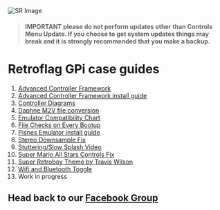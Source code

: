![SR Image](https://sinisterspatula.github.io/SuperRetropieGuides/images/SRimage-short.jpg)

  > #### **IMPORTANT please do not perform updates other than Controls Menu Update.  If you choose to get system updates things may break and it is strongly recommended that you make a backup.**

# Retroflag GPi case guides

  1. [Advanced Controller Framework](https://sinisterspatula.github.io/SuperRetropieGuides/AdvancedControlFramework)
  2. [Advanced Controller Framework install guide](https://sinisterspatula.github.io/SuperRetropieGuides/Controls_Updater_Menu)
  3. [Controller Diagrams](https://photos.app.goo.gl/iM52fxLmjadTocyk8)
  4. [Daphne M2V file conversion](https://sinisterspatula.github.io/SuperRetropieGuides/DaphneConversion)
  5. [Emulator Compatibility Chart](https://sinisterspatula.github.io/SuperRetropieGuides/EmulatorChart)
  6. [File Checks on Every Bootup](https://sinisterspatula.github.io/SuperRetropieGuides/FileChecksEveryBoot)
  7. [Pisnes Emulator install guide](https://sinisterspatula.github.io/SuperRetropieGuides/PISNES)
  8. [Stereo Downsample Fix](https://sinisterspatula.github.io/SuperRetropieGuides/StereoDownsampleFix)
  9. [Stuttering/Slow Splash Video](https://sinisterspatula.github.io/SuperRetropieGuides/StutteringSplashVideo)
  10. [Super Mario All Stars Controls Fix](https://sinisterspatula.github.io/SuperRetropieGuides/SuperMarioAllStarsfix)
  11. [Super Retroboy Theme by Travis Wilson](https://www.facebook.com/notes/super-retropie/super-retroboy-theme/2440253609594951/)
  12. [Wifi and Bluetooth Toggle](https://sinisterspatula.github.io/SuperRetropieGuides/WifiBTtoggle)
  13. Work in progress

## Head back to our [Facebook Group](https://www.facebook.com/groups/SuperRetroPie/)
